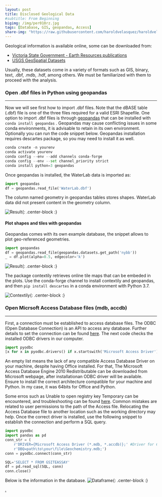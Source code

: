 ```yaml
---
layout: post
title: Disclosed Geological Data
#subtitle: From Beginning
bigimg: /img/per010rz.jpg
tags: [Database, GIS, geopandas, Access]
share-img: "https://raw.githubusercontent.com/haroldvelasquez/haroldvelasquez.github.io/master/img/bigdataspace.jpg"
---
```



Geological information is available online, some can be downloaded from:

- [Victoria State Government - Earth Resources publications](http://earthresources.efirst.com.au/product.asp?pID=1016&cID=12)
- [USGS GeoSpatial Datasets](https://mrdata.usgs.gov/catalog/science.php?thcode=2&term=474)

Usually, these datasets come in a variety of formats such as GIS, binary, text, .dbf, .mdb, .hdf, among others. We must be familiarized with them to proceed with the analysis.

### Open .dbf files in Python using geopandas
______

Now we will see first how to import .dbf files. Note that the dBASE table (.dbf) file is one of the three files required for a valid ESRI Shapefile. One option to import .dbf files is through [geopandas](https://geopandas.org/) that can be installed with `conda install geopandas` . Geopandas may cause conflicting issues in some conda environments, it is advisable to retain in its own environment. Optionally you can run the code snippet below. Geopandas installation requires descartes package, so you may need to install it as well. 

```python
conda create -n yourenv
conda activate yourenv
conda config --env --add channels conda-forge
conda config --env --set channel_priority strict
conda install python=3 geopandas
```

Once geopandas is installed, the WaterLab data is imported as:

```python
import geopandas
df = geopandas.read_file('WaterLab.dbf')
```

The column named geometry in geopandas tables stores shapes. WaterLab data did not present content in the geometry column.

![Result](https://raw.githubusercontent.com/haroldvelasquez/haroldvelasquez.github.io/master/img/Geopandas_table.PNG){: .center-block :}


#### Plot shapes and tiles with geopandas

Geopandas comes with its own example database, the snippet allows to plot geo-referenced geometries.

```python
import geopandas
df = geopandas.read_file(geopandas.datasets.get_path('nybb'))
_ = df.plot(alpha=0.5, edgecolor='k')
```
![Result](https://raw.githubusercontent.com/haroldvelasquez/haroldvelasquez.github.io/master/img/gdp_plot.png){: .center-block :}


The package contextily retrieves online tile maps that can be embeded in the plots. Use the conda-forge channel to install contextily and geopandas, and then `pip install descartes` in a conda environment with Python 3.7. 

![Contextily](https://raw.githubusercontent.com/haroldvelasquez/haroldvelasquez.github.io/master/img/Contextily.PNG){: .center-block :}

### Open Micrsoft Access Database files (mdb, accdb)
___

First, a connection must be established to access database files. The ODBC (Open Database Connection) is an API to access any database. Further details to set the connection can be found [here](https://github.com/mkleehammer/pyodbc/wiki/Connecting-to-Microsoft-Access). The next code checks the installed ODBC drivers in our computer.
```python
import pyodbc
[x for x in pyodbc.drivers() if x.startswith('Microsoft Access Driver')]
```

An empty list means the lack of any compatible Access Database Driver on your machine, despite having Office installed. For that, The Microsoft Access Database Engine 2010 Redistributable can be downloaded from Microsoft webpage, after installationan ODBC driver will be available. Ensure to install the correct architecture compatible for your machine and Python. In my case, it was 64bits for Office and Python. 

Some erros such as Unable to open registry key Temporary can be encountered, and troubleshooting can be found [here](https://stackoverflow.com/questions/26244425/general-error-unable-to-open-registry-key-temporary-volatile-from-access). Common mistakes are related to user permissions to the path of the Access file. Relocating the Access Database file to another location such as the working directory may help. Once the correct driver is installed, use the following snippet to establish the connection and perform a SQL query. 

```python
import pyodbc
import pandas as pd
conn_str = (
    r'DRIVER={Microsoft Access Driver (*.mdb, *.accdb)};' #Driver for 64b mdb
    r'DBQ=path\to\your\file\Geochemistry.mdb;')
conn = pyodbc.connect(conn_str)

SQL='SELECT * FROM GSITEASSAY'
df = pd.read_sql(SQL, conn)
conn.close()
```

Below is the information in the database. 
![Dataframe](https://raw.githubusercontent.com/haroldvelasquez/haroldvelasquez.github.io/master/img/post002_dataframe.PNG){: .center-block :}


[.](https://pbpython.com/pandas_dtypes.html)
